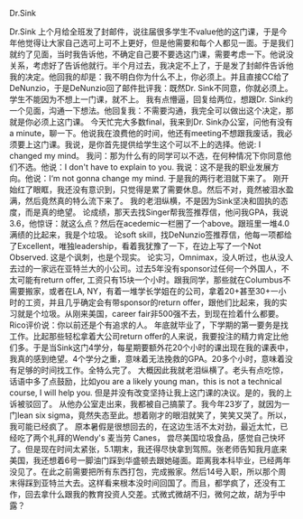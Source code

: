 Dr.Sink

Dr.Sink 上个月给全班发了封邮件，说往届很多学生不value他的这门课，于是今年他觉得让大家自己选可上可不上更好，但是他需要和每个人都见一面。于是我们就约了见面，当时我告诉他，不确定自己要不要选这门课，需要考虑一下。他说没关系，考虑好了告诉他就行。半个月过去，我决定不上了，于是发了封邮件告诉他我的决定。他回我的却是：我不明白你为什么不上，你必须上。并且直接CC给了DeNunzio，于是DeNunzio回了邮件批评我：既然Dr. Sink不同意，你就必须上。学生不能因为不想上一门课，就不上。 我有点懵逼，回复给两位，想跟Dr. Sink约一个见面，沟通一下想法。他回复我：不需要沟通，我完全可以做出这个决定，那就是你必须上这门课。
今天忙完大多数final，我来到Dr. Sink办公室，问他有没有a minute，聊一下。他说我在浪费他的时间，他还有meeting不想跟我废话，我必须要上这门课。我说，是你首先提供给学生这个可以不上的选择。他说: I changed my mind。 我问：那为什么有的同学可以不选，在何种情况下你同意他们不选。他说：I don't have to explain to you. 我说：这不是我的职业发展方向。他说：I‘m not gonna change my mind.  于是我的两行老泪就下来了。
刚开始红了眼眶，我还没有意识到，只觉得是累了需要休息。然后不对，竟然被泪水盈满，然后竟然真的特么流下来了。
我的老泪纵横，不是因为Sink坚决和固执的态度，而是真的绝望。
论成绩，那天去找Singer帮我签推荐信，他问我GPA，我说3.6，他惊讶：就这么点？然后在acedemic一栏圈了一个above。跟班里一堆4.0满绩的比起来，我是个垃圾。
论soft skill，找DeNunzio签推荐信，他每一项都给了Excellent，唯独leadership，看着我犹豫了一下，在边上写了一个Not Observed. 这是个讽刺，也是个现实。
论实习，Omnimax，没人听过，也从没人去过的一家远在亚特兰大的小公司。过去5年没有sponsor过任何一个外国人，不太可能有return offer, 工资只有15块一个小时。跟我同学，那些就在Columbus不需要搬家，或者在LA, NY，有着一堆学长学姐在的公司，拿着20+甚至30+一小时的工资，并且几乎确定会有带sponsor的return offer，跟他们比起来，我的实习就是个垃圾。从刚来美国，career fair非500强不去，到现在捡着什么都要。Rico评价说：你以前还是个有追求的人。
年底就毕业了，下学期的第一要务是找工作。比起那些轻松拿着大公司return offer的人来说，我要投注的精力肯定比他们多。于是当Sink这门4学分，每星期要额外花20个小时的课出现在我的课表中，我真的感到绝望。4个学分之重，意味着无法挽救的GPA。20多个小时，意味着没有足够的时间找工作。全特么完了。
大概因此我就老泪纵横了。老头有点吃惊，话语中多了点鼓励，比如you are a likely young man，this is not a technical course, I will help you. 但是并没有改变坚持让我上这门课的决议。是的，我的上诉被驳回了。
从他办公室走出来，我都被自己搞蒙了。我今年23岁了，就因为一门lean six sigma，竟然失态至此。想着刚才的眼泪就笑了，笑笑又哭了。所以，我可能已经疯了。
原本暑假是很想回去的，在这边生活不太对劲，最近太忙，已经吃了两个礼拜的Wendy's 麦当劳 Canes， 尝尽美国垃圾食品，感觉自己快坏了。但是现在时间太紧张，5.1期末，我还得尽快拿到驾照。张老师告知我月底来美国，我还想着6号一脚油门踩到华盛顿去跟她碰面。距离我本科毕业，已经两年没见了。在此之前需要把所有东西打包，完成搬家。然后14号入职，所以那个周末得踩到亚特兰大去。这样看来根本没时间回国了。而且，都学疯了，还没有工作，回去拿什么跟我的教育投资人交差。式微式微胡不归，微何之故，胡为乎中露？
